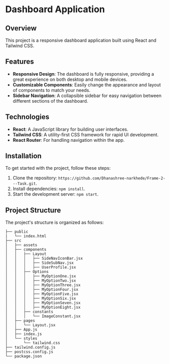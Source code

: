 # **Dashboard Application**

## **Overview**
This project is a responsive dashboard application built using React and Tailwind CSS.

## **Features**
- **Responsive Design**: The dashboard is fully responsive, providing a great experience on both desktop and mobile devices.
- **Customizable Components**: Easily change the appearance and layout of components to match your needs.
- **Sidebar Navigation**: A collapsible sidebar for easy navigation between different sections of the dashboard.

## **Technologies**
- **React**: A JavaScript library for building user interfaces.
- **Tailwind CSS**: A utility-first CSS framework for rapid UI development.
- **React Router**: For handling navigation within the app.

## **Installation**
To get started with the project, follow these steps:
1. Clone the repository: `https://github.com/Dhanashree-narkhede/Frame-2---Task.git`.
2. Install dependencies: `npm install`.
3. Start the development server: `npm start`.

## **Project Structure**
The project's structure is organized as follows:

```plaintext
├── public
|   └── index.html
├── src
│   ├── assets
│   ├── components
│   │   ├── Layout
│   │   │   ├── SideNavIconBar.jsx
│   │   │   ├── SideSubNav.jsx
│   │   │   ├── UserProfile.jsx
│   │   ├── Options
│   │   │   ├── MyOptionOne.jsx
│   │   │   ├── MyOptionTwo.jsx
│   │   │   ├── MyOptionThree.jsx
│   │   │   ├── MyOptionFour.jsx
│   │   │   ├── MyOptionFive.jsx
│   │   │   ├── MyOptionSix.jsx
│   │   │   ├── MyOptionSeven.jsx
│   │   │   ├── MyOptionEight.jsx
│   │   ├── constants
│   │   │   └── ImageConstant.jsx
│   ├── pages
│   │   └── Layout.jsx
│   ├── App.js
│   ├── index.js
│   └── styles
│       └── tailwind.css
├── tailwind.config.js
├── postcss.config.js
└── package.json

